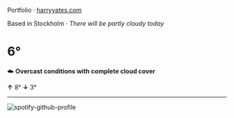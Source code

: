 Portfolio · [harryyates.com](https://harryyates.com)

<!-- WEATHER_START -->
Based in Stockholm · *There will be partly cloudy today*

# 6°
☁️ **Overcast conditions with complete cloud cover**

**↑** 8° **↓** 3°

---
<!-- WEATHER_END -->

<p align="left">
  <a>
    <img src="https://spotify-github-profile.kittinanx.com/api/view?uid=bigbello&cover_image=true&theme=natemoo-re&show_offline=true&background_color=121212&interchange=false&bar_color=53b14f&bar_color_cover=false" alt="spotify-github-profile">
  </a>
</p>